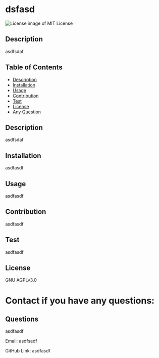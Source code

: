 # dsfasd

<img src="https://img.shields.io/badge/License-MIT License-blue.svg" alt="License image of MIT License" />
  
  
## Description
asdfsdaf

## Table of Contents
* [Description](#description)
* [Installation](#installation)
* [Usage](#usage)
* [Contribution](#contribution)
* [Test](#test)
* [License](#license)
* [Any Question](#questions)

## Description
asdfsdaf

## Installation
asdfasdf

## Usage
asdfasdf

## Contribution
asdfasdf

## Test
asdfasdf

## License
GNU AGPLv3.0

# Contact if you have any questions:

## Questions
asdfasdf

Email:
asdfsadf

GitHub Link:
asdfasdf
